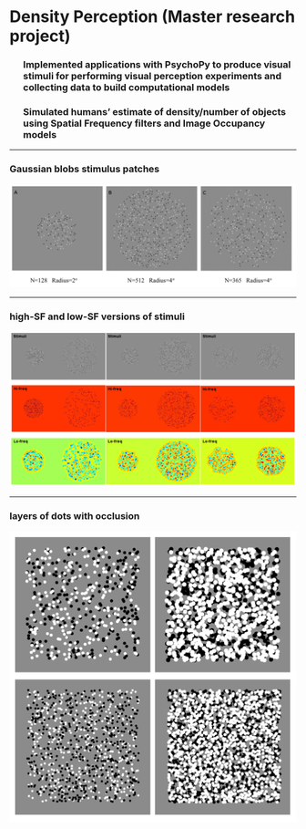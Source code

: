 # Density Perception (Master research project)
<ul>
  <h3> Implemented applications with PsychoPy to produce visual stimuli for performing visual perception experiments and collecting data to build computational models </h3>
  <h3> Simulated humans’ estimate of density/number of objects using Spatial Frequency filters and Image Occupancy models </h3>
</ul>


<hr>
<h3> Gaussian blobs stimulus patches </h3>
<img src="./images/Gaussian blobs stimulus patches.png">


<hr>
<h3> high-SF and low-SF versions of stimuli </h3>
<img src="./images/high-SF and low-SF versions of stimuli.png">


<hr>
<h3> layers of dots with occlusion </h3>
<img src="./images/layers of dots with occlusion.png">
